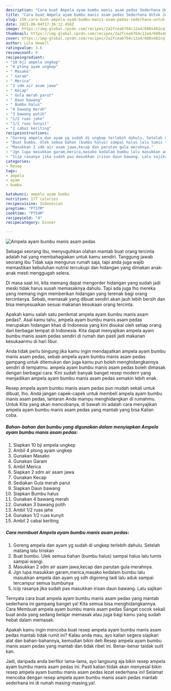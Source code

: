 ```yaml
---
description: "Cara buat Ampela ayam bumbu manis asam pedas Sederhana Untuk Jualan"
title: "Cara buat Ampela ayam bumbu manis asam pedas Sederhana Untuk Jualan"
slug: 158-cara-buat-ampela-ayam-bumbu-manis-asam-pedas-sederhana-untuk-jualan
date: 2021-06-04T17:36:12.456Z
image: https://img-global.cpcdn.com/recipes/2a2fcea6764c12a4/680x482cq70/ampela-ayam-bumbu-manis-asam-pedas-foto-resep-utama.jpg
thumbnail: https://img-global.cpcdn.com/recipes/2a2fcea6764c12a4/680x482cq70/ampela-ayam-bumbu-manis-asam-pedas-foto-resep-utama.jpg
cover: https://img-global.cpcdn.com/recipes/2a2fcea6764c12a4/680x482cq70/ampela-ayam-bumbu-manis-asam-pedas-foto-resep-utama.jpg
author: Lula Howell
ratingvalue: 3.6
reviewcount: 9
recipeingredient:
- "10 bji ampela ungkep"
- "4 ptong ayam ungkep"
- " Masako"
- " Garam"
- " Merica"
- "2 sdm air asam jawa"
- " Kecap"
- " Gula merah parut"
- " Daun bawang"
- " Bumbu halus"
- "4 bawang merah"
- "3 bawang putih"
- "1/2 ruas jahe"
- "1/2 ruas kunyit"
- "2 cabai keriting"
recipeinstructions:
- "Goreng ampela dan ayam yg sudah di ungkep terlebih dahulu. Setelah matang lalu tiriskan"
- "Buat bumbu. Ulek semua bahan (bumbu halus) sampai halus lalu tumis sampai wangi."
- "Masukkan 2 sdm air asam jawa,kecap dan parutan gula merahnya."
- "Jgn lupa masukkan garam,merica,masako kedalam bumbu lalu masukkan ampela dan ayam yg sdh digoreng tadi lalu aduk sampai tercampur semua bumbunya"
- "Icip rasanya jika sudah pas masukkan irisan daun bawang. Lalu sajikan"
categories:
- Resep
tags:
- ampela
- ayam
- bumbu

katakunci: ampela ayam bumbu 
nutrition: 177 calories
recipecuisine: Indonesian
preptime: "PT37M"
cooktime: "PT54M"
recipeyield: "4"
recipecategory: Dinner

---
```



![Ampela ayam bumbu manis asam pedas](https://img-global.cpcdn.com/recipes/2a2fcea6764c12a4/680x482cq70/ampela-ayam-bumbu-manis-asam-pedas-foto-resep-utama.jpg)

Sebagai seorang ibu, menyuguhkan olahan mantab buat orang tercinta adalah hal yang membahagiakan untuk kamu sendiri. Tanggung jawab seorang ibu Tidak saja mengurus rumah saja, tapi anda juga wajib memastikan kebutuhan nutrisi tercukupi dan hidangan yang dimakan anak-anak mesti menggugah selera.

Di masa  saat ini, kita memang dapat mengorder hidangan yang sudah jadi meski tidak harus susah memasaknya dahulu. Tapi ada juga lho mereka yang memang ingin memberikan hidangan yang terenak bagi orang tercintanya. Sebab, memasak yang dibuat sendiri akan jauh lebih bersih dan bisa menyesuaikan sesuai makanan kesukaan orang tercinta. 



Apakah kamu salah satu penikmat ampela ayam bumbu manis asam pedas?. Asal kamu tahu, ampela ayam bumbu manis asam pedas merupakan hidangan khas di Indonesia yang kini disukai oleh setiap orang dari berbagai tempat di Indonesia. Kita dapat menyajikan ampela ayam bumbu manis asam pedas sendiri di rumah dan pasti jadi makanan kesukaanmu di hari libur.

Anda tidak perlu bingung jika kamu ingin mendapatkan ampela ayam bumbu manis asam pedas, sebab ampela ayam bumbu manis asam pedas gampang untuk ditemukan dan juga kamu pun boleh menghidangkannya sendiri di tempatmu. ampela ayam bumbu manis asam pedas boleh dimasak dengan berbagai cara. Kini sudah banyak banget resep modern yang menjadikan ampela ayam bumbu manis asam pedas semakin lebih enak.

Resep ampela ayam bumbu manis asam pedas pun mudah sekali untuk dibuat, lho. Anda jangan capek-capek untuk membeli ampela ayam bumbu manis asam pedas, lantaran Anda mampu menghidangkan di rumahmu. Untuk Kita yang akan mencobanya, di bawah ini adalah cara menyajikan ampela ayam bumbu manis asam pedas yang mantab yang bisa Kalian coba.

<!--inarticleads1-->

##### Bahan-bahan dan bumbu yang digunakan dalam menyiapkan Ampela ayam bumbu manis asam pedas:

1. Siapkan 10 bji ampela ungkep
1. Ambil 4 ptong ayam ungkep
1. Gunakan  Masako
1. Gunakan  Garam
1. Ambil  Merica
1. Siapkan 2 sdm air asam jawa
1. Gunakan  Kecap
1. Sediakan  Gula merah parut
1. Siapkan  Daun bawang
1. Siapkan  Bumbu halus
1. Gunakan 4 bawang merah
1. Gunakan 3 bawang putih
1. Ambil 1/2 ruas jahe
1. Gunakan 1/2 ruas kunyit
1. Ambil 2 cabai keriting




<!--inarticleads2-->

##### Cara membuat Ampela ayam bumbu manis asam pedas:

1. Goreng ampela dan ayam yg sudah di ungkep terlebih dahulu. Setelah matang lalu tiriskan
1. Buat bumbu. Ulek semua bahan (bumbu halus) sampai halus lalu tumis sampai wangi.
1. Masukkan 2 sdm air asam jawa,kecap dan parutan gula merahnya.
1. Jgn lupa masukkan garam,merica,masako kedalam bumbu lalu masukkan ampela dan ayam yg sdh digoreng tadi lalu aduk sampai tercampur semua bumbunya
1. Icip rasanya jika sudah pas masukkan irisan daun bawang. Lalu sajikan




Ternyata cara buat ampela ayam bumbu manis asam pedas yang mantab sederhana ini gampang banget ya! Kita semua bisa menghidangkannya. Cara Membuat ampela ayam bumbu manis asam pedas Sangat cocok sekali buat anda yang sedang belajar memasak atau juga bagi kamu yang sudah hebat dalam memasak.

Apakah kamu ingin mencoba buat resep ampela ayam bumbu manis asam pedas mantab tidak rumit ini? Kalau anda mau, ayo kalian segera siapkan alat dan bahan-bahannya, kemudian bikin deh Resep ampela ayam bumbu manis asam pedas yang mantab dan tidak ribet ini. Benar-benar taidak sulit kan. 

Jadi, daripada anda berfikir lama-lama, ayo langsung aja bikin resep ampela ayam bumbu manis asam pedas ini. Pasti kalian tiidak akan menyesal bikin resep ampela ayam bumbu manis asam pedas lezat sederhana ini! Selamat mencoba dengan resep ampela ayam bumbu manis asam pedas mantab sederhana ini di rumah masing-masing,ya!.

